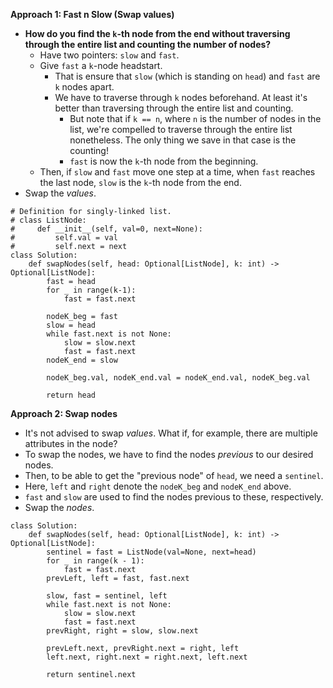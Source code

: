 **Approach 1: Fast n Slow (Swap values)**

* **How do you find the `k`-th node from the end without traversing through the entire list and counting the number of nodes?**
	* Have two pointers: `slow` and `fast`.
	* Give `fast` a `k`-node headstart.
		* That is ensure that `slow` (which is standing on `head`) and `fast` are `k` nodes apart.
		* We have to traverse through `k` nodes beforehand. At least it's better than traversing through the entire list and counting.
			* But note that if `k == n`, where `n` is the number of nodes in the list, we're compelled to traverse through the entire list nonetheless. The only thing we save in that case is the counting!
			* `fast` is now the `k`-th node from the beginning.
	* Then, if `slow` and `fast` move one step at a time, when `fast` reaches the last node, `slow` is the `k`-th node from the end.
* Swap the *values*.
```
# Definition for singly-linked list.
# class ListNode:
#     def __init__(self, val=0, next=None):
#         self.val = val
#         self.next = next
class Solution:
    def swapNodes(self, head: Optional[ListNode], k: int) -> Optional[ListNode]:
        fast = head
        for _ in range(k-1):
            fast = fast.next
        
        nodeK_beg = fast
        slow = head
        while fast.next is not None:
            slow = slow.next
            fast = fast.next
        nodeK_end = slow

        nodeK_beg.val, nodeK_end.val = nodeK_end.val, nodeK_beg.val

        return head
```

**Approach 2: Swap nodes**
* It's not advised to swap *values*. What if, for example, there are multiple attributes in the node?
* To swap the nodes, we have to find the nodes *previous* to our desired nodes.
* Then, to be able to get the "previous node" of `head`, we need a `sentinel`.
* Here, `left` and `right` denote the `nodeK_beg` and `nodeK_end` above.
* `fast` and `slow` are used to find the nodes previous to these, respectively.
* Swap the *nodes*.
```
class Solution:
    def swapNodes(self, head: Optional[ListNode], k: int) -> Optional[ListNode]:
        sentinel = fast = ListNode(val=None, next=head)
        for _ in range(k - 1):
            fast = fast.next
        prevLeft, left = fast, fast.next

        slow, fast = sentinel, left
        while fast.next is not None:
            slow = slow.next
            fast = fast.next
        prevRight, right = slow, slow.next

        prevLeft.next, prevRight.next = right, left
        left.next, right.next = right.next, left.next

        return sentinel.next
```
